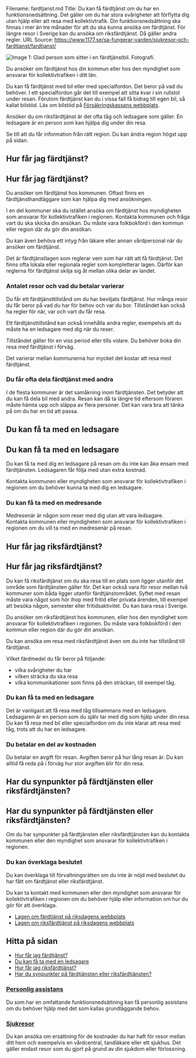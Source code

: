 Filename: fardtjanst.md
Title: Du kan få färdtjänst om du har en funktionsnedsättning. Det gäller om du har stora svårigheter att förflytta dig utan hjälp eller att resa med kollektivtrafik. Din funktionsnedsättning ska finnas i mer än tre månader för att du ska kunna ansöka om färdtjänst. För längre resor i Sverige kan du ansöka om riksfärdtjänst. Då gäller andra regler.
URL Source: https://www.1177.se/sa-fungerar-varden/sjukresor-och-fardtjanst/fardtjanst/

![Image 1: Glad person som sitter i en färdtjänstbil. Fotografi.](https://www.1177.se/globalassets/1177/nationell/media/fotografier/behandlingar-och-hjalpmedel/hjalpmedel/fardjanst.jpg?saved=2021-05-27+02:30)

Du ansöker om färdtjänst hos din kommun eller hos den myndighet som ansvarar för kollektivtrafiken i ditt län.

Du kan få färdtjänst med bil eller med specialfordon. Det beror på vad du behöver. I ett specialfordon går det till exempel att sitta kvar i sin rullstol under resan. Förutom färdtjänst kan du i vissa fall få bidrag till egen bil, så kallat bilstöd. Läs om bilstöd på [Försäkringskassans webbplats](https://www.1177.se/lankbiblioteket/nationella-lankar/f/forsakringskassan---behallare/forsakringskassan-bilstod/).

Ansöker du om riksfärdtjänst är det ofta tåg och ledsagare som gäller. En ledsagare är en person som kan hjälpa dig under din resa.

Se till att du får information från rätt region. Du kan ändra region högst upp på sidan.

Hur får jag färdtjänst?
-----------------------

Hur får jag färdtjänst?
-----------------------

Du ansöker om färdtjänst hos kommunen. Oftast finns en färdtjänsthandläggare som kan hjälpa dig med ansökningen.

I en del kommuner ska du istället ansöka om färdtjänst hos myndigheten som ansvarar för kollektivtrafiken i regionen. Kontakta kommunen och fråga vart du ska skicka din ansökan. Du måste vara folkbokförd i den kommun eller region där du gör din ansökan.

Du kan även behöva ett intyg från läkare eller annan vårdpersonal när du ansöker om färdtjänst.

Det är färdtjänstlagen som reglerar vem som har rätt att få färdtjänst. Det finns ofta lokala eller regionala regler som kompletterar lagen. Därför kan reglerna för färdtjänst skilja sig åt mellan olika delar av landet.

### Antalet resor och vad du betalar varierar

Du får ett färdtjänsttillstånd om du har beviljats färdtjänst. Hur många resor du får beror på vad du har för behov och var du bor. Tillståndet kan också ha regler för när, var och vart du får resa.

Ett färdtjänsttillstånd kan också innehålla andra regler, exempelvis att du måste ha en ledsagare med dig när du reser.

Tillståndet gäller för en viss period eller tills vidare. Du behöver boka din resa med färdtjänst i förväg.

Det varierar mellan kommunerna hur mycket det kostar att resa med färdtjänst.

### Du får ofta dela färdtjänst med andra

I de flesta kommuner är det samåkning inom färdtjänsten. Det betyder att du kan få dela bil med andra. Resan kan då ta längre tid eftersom föraren måste hämta upp och släppa av flera personer. Det kan vara bra att tänka på om du har en tid att passa.

Du kan få ta med en ledsagare
-----------------------------

Du kan få ta med en ledsagare
-----------------------------

Du kan få ta med dig en ledsagare på resan om du inte kan åka ensam med färdtjänsten. Ledsagaren får följa med utan extra kostnad.

Kontakta kommunen eller myndigheten som ansvarar för kollektivtrafiken i regionen om du behöver kunna ta med dig en ledsagare.

### Du kan få ta med en medresande

Medresenär är någon som reser med dig utan att vara ledsagare.  
Kontakta kommunen eller myndigheten som ansvarar för kollektivtrafiken i regionen om du vill ta med en medresenär på resan.

Hur får jag riksfärdtjänst?
---------------------------

Hur får jag riksfärdtjänst?
---------------------------

Du kan få riksfärdtjänst om du ska resa till en plats som ligger utanför det område som färdtjänsten gäller för. Det kan också vara för resor mellan två kommuner som båda ligger utanför färdtjänstområdet. Syftet med resan måste vara något som hör ihop med fritid eller privata ärenden, till exempel att besöka någon, semester eller fritidsaktivitet. Du kan bara resa i Sverige.

Du ansöker om riksfärdtjänst hos kommunen, eller hos den myndighet som ansvarar för kollektivtrafiken i regionen. Du måste vara folkbokförd i den kommun eller region där du gör din ansökan.

Du kan ansöka om resa med riksfärdtjänst även om du inte har tillstånd till färdtjänst.

Vilket färdmedel du får beror på följande:

*   vilka svårigheter du har
*   vilken sträcka du ska resa
*   vilka kommunikationer som finns på den sträckan, till exempel tåg.

### Du kan få ta med en ledsagare

Det är vanligast att få resa med tåg tillsammans med en ledsagare. Ledsagaren är en person som du själv tar med dig som hjälp under din resa. Du kan få resa med bil eller specialfordon om du inte klarar att resa med tåg, trots att du har en ledsagare.

### Du betalar en del av kostnaden

Du betalar en avgift för resan. Avgiften beror på hur lång resan är. Du kan alltid få reda på i förväg hur stor avgiften blir för din resa.

Har du synpunkter på färdtjänsten eller riksfärdtjänsten?
---------------------------------------------------------

Har du synpunkter på färdtjänsten eller riksfärdtjänsten?
---------------------------------------------------------

Om du har synpunkter på färdtjänsten eller riksfärdtjänsten kan du kontakta kommunen eller den myndighet som ansvarar för kollektivtrafiken i regionen.

### Du kan överklaga beslutet

Du kan överklaga till förvaltningsrätten om du inte är nöjd med beslutet du har fått om färdtjänst eller riksfärdtjänst.

Du kan ta kontakt med kommunen eller den myndighet som ansvarar för kollektivtrafiken i regionen om du behöver hjälp eller information om hur du gör för att överklaga.

*   [Lagen om färdtjänst på riksdagens webbplats](https://www.1177.se/lankbiblioteket/nationella-lankar/r/riksdagen.se---startsida/lag-om-fardtjanst-1997736/)
*   [Lagen om riksfärdtjänst på riksdagens webbplats](https://www.1177.se/lankbiblioteket/nationella-lankar/r/riksdagen.se---startsida/lag-om-riksfardtjanst-1997735/)

Hitta på sidan
--------------

*   [Hur får jag färdtjänst?](https://www.1177.se/sa-fungerar-varden/sjukresor-och-fardtjanst/fardtjanst/#section-18282)
*   [Du kan få ta med en ledsagare](https://www.1177.se/sa-fungerar-varden/sjukresor-och-fardtjanst/fardtjanst/#section-18283)
*   [Hur får jag riksfärdtjänst?](https://www.1177.se/sa-fungerar-varden/sjukresor-och-fardtjanst/fardtjanst/#section-18286)
*   [Har du synpunkter på färdtjänsten eller riksfärdtjänsten?](https://www.1177.se/sa-fungerar-varden/sjukresor-och-fardtjanst/fardtjanst/#section-18287)

### [Personlig assistans](https://www.1177.se/sa-fungerar-varden/olika-vardformer/personlig-assistans/)

Du som har en omfattande funktionsnedsättning kan få personlig assistans om du behöver hjälp med det som kallas grundläggande behov.

### [Sjukresor](https://www.1177.se/sa-fungerar-varden/sjukresor-och-fardtjanst/sjukresor/)

Du kan ansöka om ersättning för de kostnader du har haft för resor mellan ditt hem och exempelvis en vårdcentral, tandläkare eller ett sjukhus. Det gäller endast resor som du gjort på grund av din sjukdom eller förlossning.